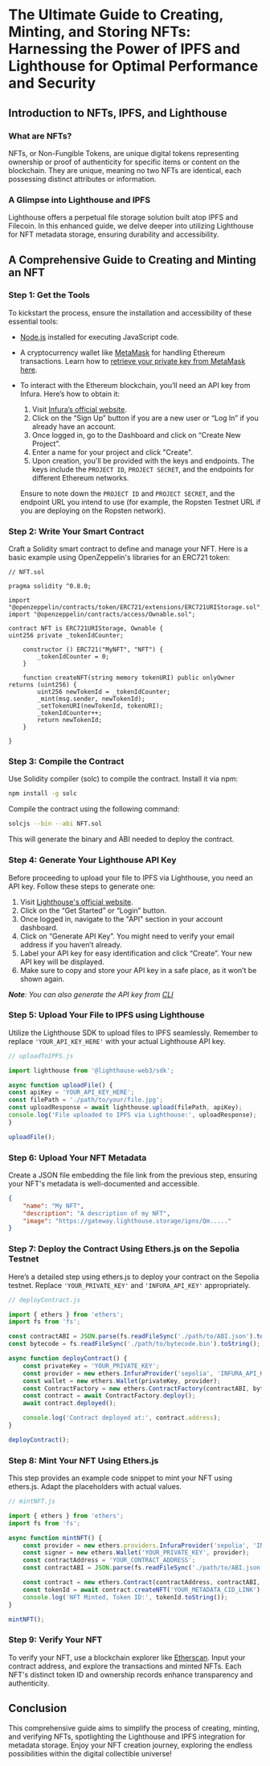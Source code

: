 # The Ultimate Guide to Creating, Minting, and Storing NFTs: Harnessing the Power of IPFS and Lighthouse for Optimal Performance and Security

## Introduction to NFTs, IPFS, and Lighthouse

### What are NFTs?

NFTs, or Non-Fungible Tokens, are unique digital tokens representing ownership or proof of authenticity for specific items or content on the blockchain. They are unique, meaning no two NFTs are identical, each possessing distinct attributes or information.

### A Glimpse into Lighthouse and IPFS

Lighthouse offers a perpetual file storage solution built atop IPFS and Filecoin. In this enhanced guide, we delve deeper into utilizing Lighthouse for NFT metadata storage, ensuring durability and accessibility.

## A Comprehensive Guide to Creating and Minting an NFT

### Step 1: Get the Tools

To kickstart the process, ensure the installation and accessibility of these essential tools:

- [Node.js](https://nodejs.org/) installed for executing JavaScript code.
- A cryptocurrency wallet like [MetaMask](https://metamask.io/download.html) for handling Ethereum transactions. Learn how to [retrieve your private key from MetaMask here](https://support.metamask.io/hc/en-us/articles/360015289632-How-to-export-an-account-s-private-key#:~:text=On%20the%20'Account%20details'%20page,private%20key%20to%20your%20clipboard.).
- To interact with the Ethereum blockchain, you’ll need an API key from Infura. Here’s how to obtain it:

    1. Visit [Infura’s official website](https://infura.io/).
    2. Click on the “Sign Up” button if you are a new user or “Log In” if you already have an account.
    3. Once logged in, go to the Dashboard and click on “Create New Project”.
    4. Enter a name for your project and click "Create".
    5. Upon creation, you'll be provided with the keys and endpoints. The keys include the `PROJECT ID`, `PROJECT SECRET`, and the endpoints for different Ethereum networks.

    Ensure to note down the `PROJECT ID` and `PROJECT SECRET`, and the endpoint URL you intend to use (for example, the Ropsten Testnet URL if you are deploying on the Ropsten network).


### Step 2: Write Your Smart Contract

Craft a Solidity smart contract to define and manage your NFT. Here is a basic example using OpenZeppelin's libraries for an ERC721 token:

```solidity
// NFT.sol

pragma solidity ^0.8.0;

import "@openzeppelin/contracts/token/ERC721/extensions/ERC721URIStorage.sol";
import "@openzeppelin/contracts/access/Ownable.sol";

contract NFT is ERC721URIStorage, Ownable {
uint256 private _tokenIdCounter;

    constructor () ERC721("MyNFT", "NFT") {
        _tokenIdCounter = 0;
    }

    function createNFT(string memory tokenURI) public onlyOwner returns (uint256) {
        uint256 newTokenId = _tokenIdCounter;
        _mint(msg.sender, newTokenId);
        _setTokenURI(newTokenId, tokenURI);
        _tokenIdCounter++;
        return newTokenId;
    }

}
```

### Step 3: Compile the Contract

Use Solidity compiler (solc) to compile the contract. Install it via npm:

```bash
npm install -g solc
```

Compile the contract using the following command:

```bash
solcjs --bin --abi NFT.sol
```

This will generate the binary and ABI needed to deploy the contract.

### Step 4: Generate Your Lighthouse API Key

Before proceeding to upload your file to IPFS via Lighthouse, you need an API key. Follow these steps to generate one:

1. Visit [Lighthouse's official website](https://lighthouse.storage/).
2. Click on the “Get Started” or “Login” button.
3. Once logged in, navigate to the "API" section in your account dashboard.
4. Click on “Generate API Key”. You might need to verify your email address if you haven’t already.
5. Label your API key for easy identification and click “Create”. Your new API key will be displayed.
6. Make sure to copy and store your API key in a safe place, as it won’t be shown again.

***Note**: You can also generate the API key from [CLI](https://docs.lighthouse.storage/lighthouse-1/how-to/create-an-api-key)*


### Step 5: Upload Your File to IPFS using Lighthouse

Utilize the Lighthouse SDK to upload files to IPFS seamlessly. Remember to replace `'YOUR_API_KEY_HERE'` with your actual Lighthouse API key.

```javascript
// uploadToIPFS.js

import lighthouse from '@lighthouse-web3/sdk';

async function uploadFile() {
const apiKey = 'YOUR_API_KEY_HERE';
const filePath = './path/to/your/file.jpg';
const uploadResponse = await lighthouse.upload(filePath, apiKey);
console.log('File uploaded to IPFS via Lighthouse:', uploadResponse);
}

uploadFile();
```

### Step 6: Upload Your NFT Metadata

Create a JSON file embedding the file link from the previous step, ensuring your NFT's metadata is well-documented and accessible.

```json
{
    "name": "My NFT",
    "description": "A description of my NFT",
    "image": "https://gateway.lighthouse.storage/ipns/Qm....."
}
```

### Step 7: Deploy the Contract Using Ethers.js on the Sepolia Testnet

Here’s a detailed step using ethers.js to deploy your contract on the Sepolia testnet. Replace `'YOUR_PRIVATE_KEY'` and `'INFURA_API_KEY'` appropriately.

```javascript
// deployContract.js

import { ethers } from 'ethers';
import fs from 'fs';

const contractABI = JSON.parse(fs.readFileSync('./path/to/ABI.json').toString());
const bytecode = fs.readFileSync('./path/to/bytecode.bin').toString();

async function deployContract() {
    const privateKey = 'YOUR_PRIVATE_KEY';
    const provider = new ethers.InfuraProvider('sepolia', 'INFURA_API_KEY');
    const wallet = new ethers.Wallet(privateKey, provider);
    const ContractFactory = new ethers.ContractFactory(contractABI, bytecode, wallet);
    const contract = await ContractFactory.deploy();
    await contract.deployed();

    console.log('Contract deployed at:', contract.address);
}

deployContract();
```

### Step 8: Mint Your NFT Using Ethers.js

This step provides an example code snippet to mint your NFT using ethers.js. Adapt the placeholders with actual values.

```javascript
// mintNFT.js

import { ethers } from 'ethers';
import fs from 'fs';

async function mintNFT() {
    const provider = new ethers.providers.InfuraProvider('sepolia', 'INFURA_API_KEY');
    const signer = new ethers.Wallet('YOUR_PRIVATE_KEY', provider);
    const contractAddress = 'YOUR_CONTRACT_ADDRESS';
    const contractABI = JSON.parse(fs.readFileSync('./path/to/ABI.json').toString());

    const contract = new ethers.Contract(contractAddress, contractABI, signer);
    const tokenId = await contract.createNFT('YOUR_METADATA_CID_LINK');
    console.log('NFT Minted, Token ID:', tokenId.toString());
}

mintNFT();
```

### Step 9: Verify Your NFT

To verify your NFT, use a blockchain explorer like [Etherscan](https://sepolia.etherscan.io/). Input your contract address, and explore the transactions and minted NFTs. Each NFT's distinct token ID and ownership records enhance transparency and authenticity.

## Conclusion

This comprehensive guide aims to simplify the process of creating, minting, and verifying NFTs, spotlighting the Lighthouse and IPFS integration for metadata storage. Enjoy your NFT creation journey, exploring the endless possibilities within the digital collectible universe!
